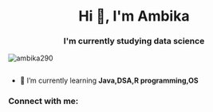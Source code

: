 <h1 align="center">Hi 👋, I'm Ambika</h1>
<h3 align="center">I'm currently studying data science</h3>

<p align="left"> <img src="https://komarev.com/ghpvc/?username=ambika290&label=Profile%20views&color=0e75b6&style=flat" alt="ambika290" /> </p>

<p align="left"> <a href="https://twitter.com/" target="blank"><img src="https://img.shields.io/twitter/follow/?logo=twitter&style=for-the-badge" alt="" /></a> </p>

- 🌱 I’m currently learning **Java,DSA,R programming,OS**

<h3 align="left">Connect with me:</h3>
<p align="left">
</p>

